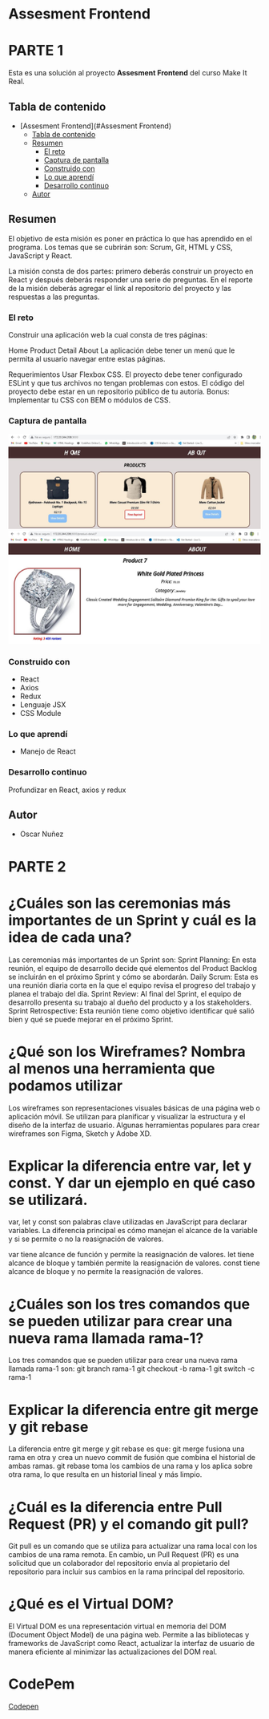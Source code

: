 # Assesment Frontend

# PARTE 1

Esta es una solución al proyecto **Assesment Frontend** del curso Make It Real.

## Tabla de contenido

- [Assesment Frontend](#Assesment Frontend)
  - [Tabla de contenido](#tabla-de-contenido)
  - [Resumen](#resumen)
    - [El reto](#el-reto)
    - [Captura de pantalla](#captura-de-pantalla)
    - [Construido con](#construido-con)
    - [Lo que aprendí](#lo-que-aprendí)
    - [Desarrollo continuo](#desarrollo-continuo)
  - [Autor](#autor)

## Resumen

El objetivo de esta misión es poner en práctica lo que has aprendido en el programa. Los temas que se cubrirán son: Scrum, Git, HTML y CSS, JavaScript y React.

La misión consta de dos partes: primero deberás construir un proyecto en React y después deberás responder una serie de preguntas. En el reporte de la misión deberás agregar el link al repositorio del proyecto y las respuestas a las preguntas.

### El reto

Construir una aplicación web la cual consta de tres páginas:

Home
Product Detail
About
La aplicación debe tener un menú que le permita al usuario navegar entre estas páginas.

Requerimientos
Usar Flexbox CSS.
El proyecto debe tener configurado ESLint y que tus archivos no tengan problemas con estos.
El código del proyecto debe estar en un repositorio público de tu autoría.
Bonus: Implementar tu CSS con BEM o módulos de CSS.

### Captura de pantalla

![](./src/assets/screenshot1.jpg)
![](./src/assets/screenshot2.jpg)

### Construido con

- React
- Axios
- Redux
- Lenguaje JSX
- CSS Module 

### Lo que aprendí

- Manejo de React

### Desarrollo continuo

Profundizar en React, axios y redux

## Autor

- Oscar Nuñez

 # PARTE 2


# ¿Cuáles son las ceremonias más importantes de un Sprint y cuál es la idea de cada una?
  Las ceremonias más importantes de un Sprint son:
Sprint Planning: En esta reunión, el equipo de desarrollo decide qué elementos del Product Backlog se incluirán en el próximo Sprint y cómo se abordarán.
Daily Scrum: Esta es una reunión diaria corta en la que el equipo revisa el progreso del trabajo y planea el trabajo del día.
Sprint Review: Al final del Sprint, el equipo de desarrollo presenta su trabajo al dueño del producto y a los stakeholders.
Sprint Retrospective: Esta reunión tiene como objetivo identificar qué salió bien y qué se puede mejorar en el próximo Sprint.

# ¿Qué son los Wireframes? Nombra al menos una herramienta que podamos utilizar
  Los wireframes son representaciones visuales básicas de una página web o aplicación móvil. Se utilizan para planificar y visualizar la estructura y el diseño de la interfaz de usuario. Algunas herramientas populares para crear wireframes son Figma, Sketch y Adobe XD.

# Explicar la diferencia entre var, let y const. Y dar un ejemplo en qué caso se utilizará.
  var, let y const son palabras clave utilizadas en JavaScript para declarar variables. La diferencia principal es cómo manejan el alcance de la variable y si se permite o no la reasignación de valores.

var tiene alcance de función y permite la reasignación de valores.
let tiene alcance de bloque y también permite la reasignación de valores.
const tiene alcance de bloque y no permite la reasignación de valores.

 # ¿Cuáles son los tres comandos que se pueden utilizar para crear una nueva rama llamada rama-1?
  Los tres comandos que se pueden utilizar para crear una nueva rama llamada rama-1 son:
git branch rama-1
git checkout -b rama-1
git switch -c rama-1

# Explicar la diferencia entre git merge y git rebase
  La diferencia entre git merge y git rebase es que:
git merge fusiona una rama en otra y crea un nuevo commit de fusión que combina el historial de ambas ramas.
git rebase toma los cambios de una rama y los aplica sobre otra rama, lo que resulta en un historial lineal y más limpio.

# ¿Cuál es la diferencia entre Pull Request (PR) y el comando git pull?
  Git pull es un comando que se utiliza para actualizar una rama local con los cambios de una rama remota. En cambio, un Pull Request (PR) es una solicitud que un colaborador del repositorio envía al propietario del repositorio para incluir sus cambios en la rama principal del repositorio.

# ¿Qué es el Virtual DOM?
  El Virtual DOM es una representación virtual en memoria del DOM (Document Object Model) de una página web. Permite a las bibliotecas y frameworks de JavaScript como React, actualizar la interfaz de usuario de manera eficiente al minimizar las actualizaciones del DOM real.

# CodePem
  [Codepen](https://codepen.io/Oskarnuz/pen/RwYqWdN)


